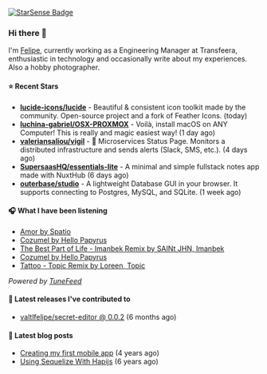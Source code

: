 <a href="https://starsense.app/developer-types" target="_blank"><img src="https://starsense.app/api/badge/?user=valtlfelipe" alt="StarSense Badge"></a>

### Hi there 👋

I'm [Felipe](https://felipevm.com), currently working as a Engineering Manager at Transfeera, enthusiastic in technology and occasionally write about my experiences. Also a hobby photographer.

#### ⭐ Recent Stars
- **[lucide-icons/lucide](https://github.com/lucide-icons/lucide)** - Beautiful &amp; consistent icon toolkit made by the community. Open-source project and a fork of Feather Icons. (today)
- **[luchina-gabriel/OSX-PROXMOX](https://github.com/luchina-gabriel/OSX-PROXMOX)** - Voilà, install macOS on ANY Computer! This is really and magic easiest way! (1 day ago)
- **[valeriansaliou/vigil](https://github.com/valeriansaliou/vigil)** - 🚦 Microservices Status Page. Monitors a distributed infrastructure and sends alerts (Slack, SMS, etc.). (4 days ago)
- **[SupersaasHQ/essentials-lite](https://github.com/SupersaasHQ/essentials-lite)** - A minimal and simple fullstack notes app made with NuxtHub (6 days ago)
- **[outerbase/studio](https://github.com/outerbase/studio)** - A lightweight Database GUI in your browser. It supports connecting to Postgres, MySQL, and SQLite. (1 week ago)

#### 🎧 What I have been listening
- [Amor by Spatio](https://open.spotify.com/track/6qGSRmZ9Z8F5AXIARsWmFp)
- [Cozumel by Hello Papyrus](https://open.spotify.com/track/5ZpQBYi5KcVADcUCjTSrgY)
- [The Best Part of Life - Imanbek Remix by SAINt JHN, Imanbek](https://open.spotify.com/track/7uIVzpVyZ1qO4qOxW4xzel)
- [Cozumel by Hello Papyrus](https://open.spotify.com/track/5ZpQBYi5KcVADcUCjTSrgY)
- [Tattoo - Topic Remix by Loreen, Topic](https://open.spotify.com/track/2HJBsWX5LQK8Y95JzPJ4zp)

_Powered by [TuneFeed](https://tunefeed.app?ref=valtlfelipe-gh-profile)_ 

#### 🚀 Latest releases I've contributed to


- [valtlfelipe/secret-editor @ 0.0.2](https://github.com/valtlfelipe/secret-editor/releases/tag/0.0.2) (6 months ago)

#### 📄 Latest blog posts
- [Creating my first mobile app](https://felipevm.com/posts/creating-my-first-mobile-app/) (4 years ago)
- [Using Sequelize With Hapijs](https://felipevm.com/posts/using-sequelize-with-hapijs/) (6 years ago)
